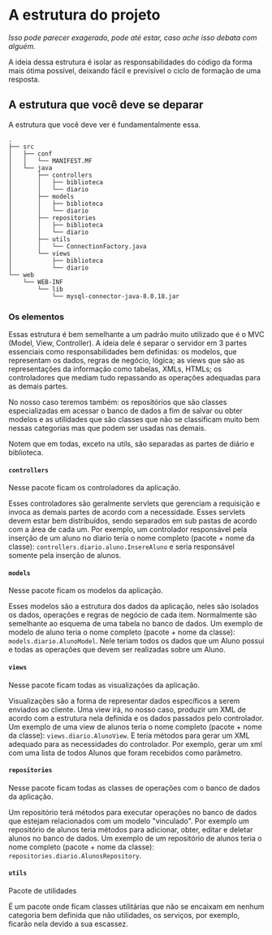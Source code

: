 # A estrutura do projeto

_Isso pode parecer exagerado, pode até estar, caso ache isso debata com alguém._

A ideia dessa estrutura é isolar as responsabilidades do código da forma mais ótima possível, deixando fácil e previsível o ciclo de formação de uma resposta.

## A estrutura que você deve se deparar

A estrutura que você deve ver é fundamentalmente essa.

```
.
├── src
│   ├── conf
│   │   └── MANIFEST.MF
│   └── java
│       ├── controllers
│       │   ├── biblioteca
│       │   └── diario
│       ├── models
│       │   ├── biblioteca
│       │   └── diario
│       ├── repositories
│       │   ├── biblioteca
│       │   └── diario
│       ├── utils
│       │   └── ConnectionFactory.java
│       └── views
│           ├── biblioteca
│           └── diario
└── web
    └── WEB-INF
        └── lib
            └── mysql-connector-java-8.0.18.jar
```

### Os elementos

Essas estrutura é bem semelhante a um padrão muito utilizado que é o MVC (Model, View, Controller). A ideia dele é separar o servidor em 3 partes essenciais como responsabilidades bem definidas: os modelos, que representam os dados, regras de negócio, lógica; as views que são as representações da informação como tabelas, XMLs, HTMLs; os controladores que mediam tudo repassando as operações adequadas para as demais partes.

No nosso caso teremos também: os repositórios que são classes especializadas em acessar o banco de dados a fim de salvar ou obter modelos e as utilidades que são classes que não se classificam muito bem nessas categorias mas que podem ser usadas nas demais.

Notem que em todas, exceto na utils, são separadas as partes de diário e biblioteca.

#### `controllers`

Nesse pacote ficam os controladores da aplicação.

Esses controladores são geralmente servlets que gerenciam a requisição e invoca as demais partes de acordo com a necessidade. Esses servlets devem estar bem distribuídos, sendo separados em sub pastas de acordo com a área de cada um. Por exemplo, um controlador responsável pela inserção de um aluno no diario teria o nome completo (pacote + nome da classe): `controllers.diario.aluno.InsereAluno` e seria responsável somente pela inserção de alunos.

#### `models`

Nesse pacote ficam os modelos da aplicação.

Esses modelos são a estrutura dos dados da aplicação, neles são isolados os dados, operações e regras de negócio de cada item. Normalmente são semelhante ao esquema de uma tabela no banco de dados. Um exemplo de modelo de aluno teria o nome completo (pacote + nome da classe): `models.diario.AlunoModel`. Nele teriam todos os dados que um Aluno possui e todas as operações que devem ser realizadas sobre um Aluno.

#### `views`

Nesse pacote ficam todas as visualizações da aplicação.

Visualizações são a forma de representar dados específicos a serem enviados ao cliente. Uma view irá, no nosso caso, produzir um XML de acordo com a estrutura nela definida e os dados passados pelo controlador. Um exemplo de uma view de alunos teria o nome completo (pacote + nome da classe): `views.diario.AlunoView`. E teria métodos para gerar um XML adequado para as necessidades do controlador. Por exemplo, gerar um xml com uma lista de todos Alunos que foram recebidos como parâmetro.

#### `repositories`

Nesse pacote ficam todas as classes de operações com o banco de dados da aplicação.

Um repositório terá métodos para executar operações no banco de dados que estejam relacionados com um modelo "vinculado". Por exemplo um repositório de alunos teria métodos para adicionar, obter, editar e deletar alunos no banco de dados. Um exemplo de um repositório de alunos teria o nome completo (pacote + nome da classe): `repositories.diario.AlunosRepository`.

#### `utils`

Pacote de utilidades

É um pacote onde ficam classes utilitárias que não se encaixam em nenhum categoria bem definida que não utilidades, os serviços, por exemplo, ficarão nela devido a sua escassez.

